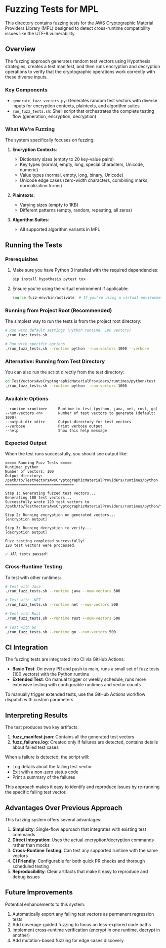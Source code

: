 # Fuzzing Tests for MPL

This directory contains fuzzing tests for the AWS Cryptographic Material Providers Library (MPL) designed to detect cross-runtime compatibility issues like the UTF-8 vulnerability.

## Overview

The fuzzing approach generates random test vectors using Hypothesis strategies, creates a test manifest, and then runs encryption and decryption operations to verify that the cryptographic operations work correctly with these diverse inputs.

### Key Components

- `generate_fuzz_vectors.py`: Generates random test vectors with diverse inputs for encryption contexts, plaintexts, and algorithm suites
- `run_fuzz_tests.sh`: Shell script that orchestrates the complete testing flow (generation, encryption, decryption)

### What We're Fuzzing

The system specifically focuses on fuzzing:

1. **Encryption Contexts**:
   - Dictionary sizes (empty to 20 key-value pairs)
   - Key types (normal, empty, long, special characters, Unicode, numeric)
   - Value types (normal, empty, long, binary, Unicode)
   - Unicode edge cases (zero-width characters, combining marks, normalization forms)

2. **Plaintexts**:
   - Varying sizes (empty to 1KB)
   - Different patterns (empty, random, repeating, all zeros)

3. **Algorithm Suites**:
   - All supported algorithm variants in MPL

## Running the Tests

### Prerequisites

1. Make sure you have Python 3 installed with the required dependencies:
   ```bash
   pip install hypothesis pytest tox
   ```

2. Ensure you're using the virtual environment if applicable:
   ```bash
   source fuzz-env/bin/activate  # If you're using a virtual environment
   ```

### Running from Project Root (Recommended)

The simplest way to run the tests is from the project root directory:

```bash
# Run with default settings (Python runtime, 100 vectors)
./run_fuzz_tests.sh

# Run with specific options
./run_fuzz_tests.sh --runtime python --num-vectors 1000 --verbose
```

### Alternative: Running from Test Directory

You can also run the script directly from the test directory:

```bash
cd TestVectorsAwsCryptographicMaterialProviders/runtimes/python/test
./run_fuzz_tests.sh --runtime python --num-vectors 1000
```

### Available Options

```
--runtime <runtime>     Runtime to test (python, java, net, rust, go)
--num-vectors <n>       Number of test vectors to generate (default: 1000)
--output-dir <dir>      Output directory for test vectors
--verbose               Print verbose output
--help                  Show this help message
```

### Expected Output

When the test runs successfully, you should see output like:

```
===== Running Fuzz Tests =====
Runtime: python
Number of vectors: 100
Output directory: /path/to/TestVectorsAwsCryptographicMaterialProviders/runtimes/python
===============================

Step 1: Generating fuzzed test vectors...
Generating 100 test vectors...
Successfully wrote 120 test vectors to /path/to/TestVectorsAwsCryptographicMaterialProviders/runtimes/python/fuzz_manifest.json

Step 2: Running encryption on generated vectors...
[encryption output]

Step 3: Running decryption to verify...
[decryption output]

Fuzz testing completed successfully!
120 test vectors were processed.

✅ All tests passed!
```

### Cross-Runtime Testing

To test with other runtimes:

```bash
# Test with Java
./run_fuzz_tests.sh --runtime java --num-vectors 500

# Test with .NET
./run_fuzz_tests.sh --runtime net --num-vectors 500

# Test with Rust
./run_fuzz_tests.sh --runtime rust --num-vectors 500

# Test with Go
./run_fuzz_tests.sh --runtime go --num-vectors 500
```

## CI Integration

The fuzzing tests are integrated into CI via GitHub Actions:

- **Basic Test**: On every PR and push to main, runs a small set of fuzz tests (100 vectors) with the Python runtime
- **Extended Test**: On manual trigger or weekly schedule, runs more extensive testing with configurable runtimes and vector counts

To manually trigger extended tests, use the GitHub Actions workflow dispatch with custom parameters.

## Interpreting Results

The test produces two key artifacts:

1. **fuzz_manifest.json**: Contains all the generated test vectors
2. **fuzz_failures.log**: Created only if failures are detected, contains details about failed test cases

When a failure is detected, the script will:
- Log details about the failing test vector
- Exit with a non-zero status code
- Print a summary of the failures

This approach makes it easy to identify and reproduce issues by re-running the specific failing test vector.

## Advantages Over Previous Approach

This fuzzing system offers several advantages:

1. **Simplicity**: Single-flow approach that integrates with existing test commands
2. **Direct Integration**: Uses the actual encryption/decryption commands rather than mocks
3. **Cross-Runtime Testing**: Can test any supported runtime with the same vectors
4. **CI Friendly**: Configurable for both quick PR checks and thorough scheduled testing
5. **Reproducibility**: Clear artifacts that make it easy to reproduce and debug issues

## Future Improvements

Potential enhancements to this system:

1. Automatically export any failing test vectors as permanent regression tests
2. Add coverage-guided fuzzing to focus on less-explored code paths
3. Implement cross-runtime verification (encrypt in one runtime, decrypt in another)
4. Add mutation-based fuzzing for edge cases discovery
